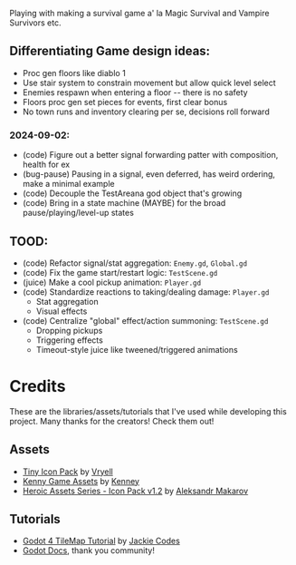 Playing with making a survival game a' la Magic Survival and Vampire Survivors etc.

## Differentiating Game design ideas:
- Proc gen floors like diablo 1
- Use stair system to constrain movement but allow quick level select
- Enemies respawn when entering a floor -- there is no safety
- Floors proc gen set pieces for events, first clear bonus
- No town runs and inventory clearing per se, decisions roll forward

### 2024-09-02:
- (code) Figure out a better signal forwarding patter with composition, health for ex
- (bug-pause) Pausing in a signal, even deferred, has weird ordering, make a minimal example
- (code) Decouple the TestAreana god object that's growing
- (code) Bring in a state machine (MAYBE) for the broad pause/playing/level-up states

## TOOD:
- (code) Refactor signal/stat aggregation: `Enemy.gd`, `Global.gd`
- (code) Fix the game start/restart logic: `TestScene.gd`
- (juice) Make a cool pickup animation: `Player.gd`
- (code) Standardize reactions to taking/dealing damage: `Player.gd`
  - Stat aggregation
  - Visual effects
- (code) Centralize "global" effect/action summoning: `TestScene.gd`
  - Dropping pickups
  - Triggering effects
  - Timeout-style juice like tweened/triggered animations

# Credits
These are the libraries/assets/tutorials that I've used while developing this project.
Many thanks for the creators! Check them out!

## Assets
- [Tiny Icon Pack](https://vryell.itch.io/tiny-adventure-pack-plus) by [Vryell](https://www.patreon.com/vryell)
- [Kenny Game Assets](https://kenney.itch.io/kenney-game-assets-1) by [Kenney](www.kenney.nl)
- [Heroic Assets Series - Icon Pack v1.2](https://iknowkingrabbit.itch.io/heroic-icon-pack) by [Aleksandr Makarov](https://www.patreon.com/iknowkingrabbit)

## Tutorials
- [Godot 4 TileMap Tutorial](https://www.youtube.com/playlist?list=PLflAYKtRJ7dwtqA0FsZadrQGal8lWp-MM) by [Jackie Codes](https://www.patreon.com/jackiecodes)
- [Godot Docs](https://docs.godotengine.org/en/stable/index.html), thank you community!
